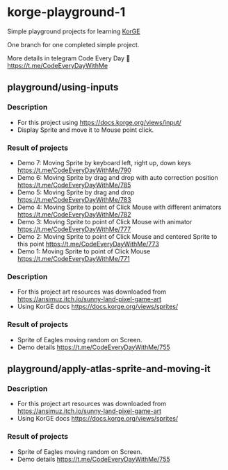 # korge-playground-1

Simple playground projects for learning [KorGE](https://docs.korge.org/getting-started/)

One branch for one completed simple project.

More details in telegram Code Every Day 🚀 https://t.me/CodeEveryDayWithMe 

## playground/using-inputs

### Description
 - For this project using https://docs.korge.org/views/input/
 - Display Sprite and move it to Mouse point click.

### Result of projects
 - Demo 7: Moving Sprite by keyboard left, right up, down keys https://t.me/CodeEveryDayWithMe/790 
 - Demo 6: Moving Sprite by drag and drop with auto correction position https://t.me/CodeEveryDayWithMe/785
 - Demo 5: Moving Sprite by drag and drop https://t.me/CodeEveryDayWithMe/783
 - Demo 4: Moving Sprite to point of Click Mouse with different animators https://t.me/CodeEveryDayWithMe/782
 - Demo 3: Moving Sprite to point of Click Mouse with animator https://t.me/CodeEveryDayWithMe/777 
 - Demo 2: Moving Sprite to point of Click Mouse and centered Sprite to this point https://t.me/CodeEveryDayWithMe/773
 - Demo 1: Moving Sprite to point of Click Mouse https://t.me/CodeEveryDayWithMe/771

### Description
 - For this project art resources was downloaded from https://ansimuz.itch.io/sunny-land-pixel-game-art 
 - Using KorGE docs https://docs.korge.org/views/sprites/

### Result of projects
 - Sprite of Eagles moving random on Screen. 
 - Demo details https://t.me/CodeEveryDayWithMe/755

## playground/apply-atlas-sprite-and-moving-it

### Description 
 - For this project art resources was downloaded from https://ansimuz.itch.io/sunny-land-pixel-game-art 
 - Using KorGE docs https://docs.korge.org/views/sprites/

### Result of projects
 - Sprite of Eagles moving random on Screen. 
 - Demo details https://t.me/CodeEveryDayWithMe/755

